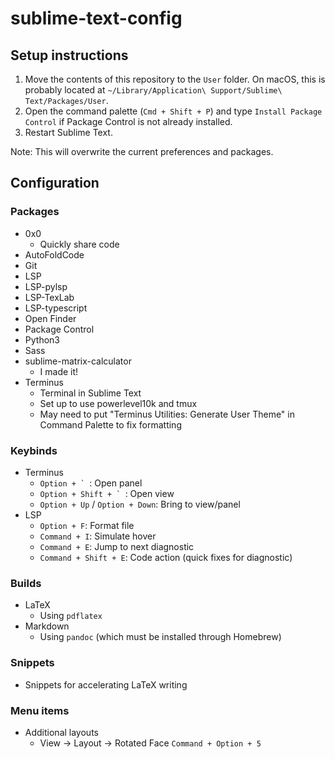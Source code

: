# sublime-text-config

## Setup instructions
1) Move the contents of this repository to the `User` folder.  On macOS, this is probably located at `~/Library/Application\ Support/Sublime\ Text/Packages/User`.
2) Open the command palette (`Cmd + Shift + P`) and type `Install Package Control` if Package Control is not already installed.
3) Restart Sublime Text.

Note: This will overwrite the current preferences and packages.

## Configuration

### Packages
- 0x0
  -  Quickly share code
- AutoFoldCode
- Git
- LSP
- LSP-pylsp
- LSP-TexLab
- LSP-typescript
- Open Finder
- Package Control
- Python3
- Sass
- sublime-matrix-calculator
  - I made it!
- Terminus
  - Terminal in Sublime Text
  - Set up to use powerlevel10k and tmux
  - May need to put "Terminus Utilities: Generate User Theme" in Command Palette to fix formatting

### Keybinds
- Terminus
  - ``Option + ` ``: Open panel
  - ``Option + Shift + ` ``: Open view
  - `Option + Up` / `Option + Down`: Bring to view/panel
- LSP
  - `Option + F`: Format file
  - `Command + I`: Simulate hover
  - `Command + E`: Jump to next diagnostic
  - `Command + Shift + E`: Code action (quick fixes for diagnostic)

### Builds
- LaTeX
  - Using `pdflatex`
- Markdown
  - Using `pandoc` (which must be installed through Homebrew)

### Snippets
- Snippets for accelerating LaTeX writing

### Menu items
- Additional layouts
  - View -> Layout -> Rotated Face `Command + Option + 5`